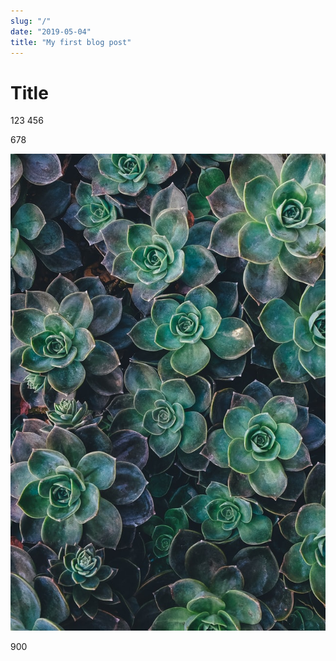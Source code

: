 ```yaml
---
slug: "/"
date: "2019-05-04"
title: "My first blog post"
---
```


# Title

123
456

678

![Фото с Unsplash.com](../images/annie-spratt-8mqOw4DBBSg-unsplash.jpeg)

900
